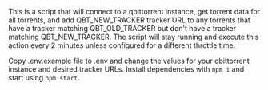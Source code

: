 This is a script that will connect to a qbittorrent instance, get torrent data
for all torrents, and add QBT_NEW_TRACKER tracker URL to any torrents that
have a tracker matching QBT_OLD_TRACKER but don't have a tracker matching
QBT_NEW_TRACKER. The script will stay running and execute this action every 2
minutes unless configured for a different throttle time.

Copy .env.example file to .env and change the values for your qbittorrent
instance and desired tracker URLs. Install dependencies with `npm i` and start
using `npm start`.

